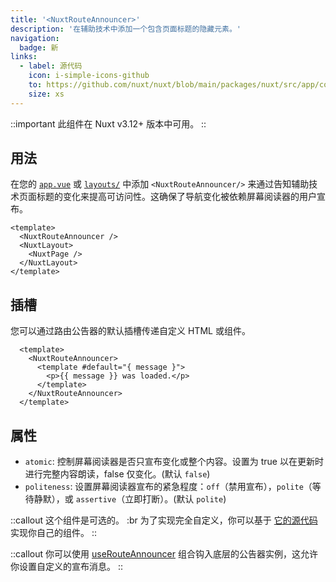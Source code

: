 ```yaml
---
title: '<NuxtRouteAnnouncer>'
description: '在辅助技术中添加一个包含页面标题的隐藏元素。'
navigation:
  badge: 新
links:
  - label: 源代码
    icon: i-simple-icons-github
    to: https://github.com/nuxt/nuxt/blob/main/packages/nuxt/src/app/components/nuxt-route-announcer.ts
    size: xs
---
```


::important
此组件在 Nuxt v3.12+ 版本中可用。
::

## 用法

在您的 [`app.vue`](/docs/guide/directory-structure/app) 或 [`layouts/`](/docs/guide/directory-structure/layouts) 中添加 `<NuxtRouteAnnouncer/>` 来通过告知辅助技术页面标题的变化来提高可访问性。这确保了导航变化被依赖屏幕阅读器的用户宣布。

```vue [app.vue]
<template>
  <NuxtRouteAnnouncer />
  <NuxtLayout>
    <NuxtPage />
  </NuxtLayout>
</template>
```

## 插槽

您可以通过路由公告器的默认插槽传递自定义 HTML 或组件。

```vue
  <template>
    <NuxtRouteAnnouncer>
      <template #default="{ message }">
        <p>{{ message }} was loaded.</p>
      </template>
    </NuxtRouteAnnouncer>
  </template>
```

## 属性

- `atomic`: 控制屏幕阅读器是否只宣布变化或整个内容。设置为 true 以在更新时进行完整内容朗读，false 仅变化。(默认 `false`)
- `politeness`: 设置屏幕阅读器宣布的紧急程度：`off`（禁用宣布），`polite`（等待静默），或 `assertive`（立即打断）。(默认 `polite`)

::callout
这个组件是可选的。 :br
为了实现完全自定义，你可以基于 [它的源代码](https://github.com/nuxt/nuxt/blob/main/packages/nuxt/src/app/components/nuxt-route-announcer.ts) 实现你自己的组件。
::

::callout
你可以使用 [useRouteAnnouncer](/docs/api/composables/use-route-announcer) 组合钩入底层的公告器实例，这允许你设置自定义的宣布消息。
::
